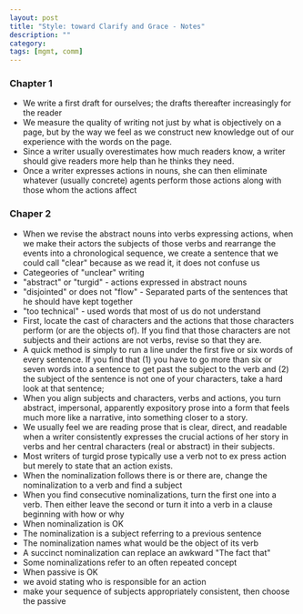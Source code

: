 ```yaml
---
layout: post
title: "Style: toward Clarify and Grace - Notes"
description: ""
category: 
tags: [mgmt, comm]
--- 
```


### Chapter 1

* We write a first draft for ourselves; the drafts thereafter increasingly for the reader
* We measure the quality of writing not just by what is objectively on a page, but by the way we feel as we construct new knowledge out of our experience with the words on the page.
* Since a writer usually overestimates how much readers know, a writer should give readers more help than he thinks they need.
* Once a writer expresses actions in nouns, she can then eliminate whatever (usually concrete) agents perform those actions along with those whom the actions affect

### Chaper 2

* When we revise the abstract nouns into verbs expressing actions, when we make their actors the subjects of those verbs and rearrange the events into a chronological sequence, we create a sentence that we could call "clear" because as we read it, it does not confuse us
* Categeories of "unclear" writing
 * "abstract" or "turgid" -  actions expressed in abstract nouns
 * "disjointed" or does not "flow" - Separated parts of the sentences that he should have kept together
 * "too technical" - used words that most of us do not understand
* First, locate the cast of characters and the actions that those characters perform (or are the objects of). If you find that those characters are not subjects and their actions are not verbs, revise so that they are. 
* A quick method is simply to run a line under the first five or six words of every sentence. If you find that (1) you have to go more than six or seven words into a sentence to get past the subject to the verb and (2) the subject of the sentence is not one of your characters, take a hard look at that sentence;
* When you align subjects and characters, verbs and actions, you turn abstract, impersonal, apparently expository prose into a form that feels much more like a narrative, into something closer to a story. 
* We usually feel we are reading prose that is clear, direct, and readable when a writer consistently expresses the crucial actions of her story in verbs and her central characters (real or abstract) in their subjects.
* Most writers of turgid prose typically use a verb not to ex­ press action but merely to state that an action exists. 
* When the nominalization follows there is or there are, change the nominalization to a verb and find a subject
* When you find consecutive nominalizations, turn the first one into a verb. Then either leave the second or turn it into a verb in a clause beginning with how or why
* When nominalization is OK
 * The nominalization is a subject referring to a previous sentence 
 * The nominalization names what would be the object of its verb 
 * A succinct nominalization can replace an awkward "The fact that"
 * Some nominalizations refer to an often repeated concept
* When passive is OK
 * we avoid stating who is responsible for an action
 * make your sequence of subjects appropriately consistent, then choose the passive
